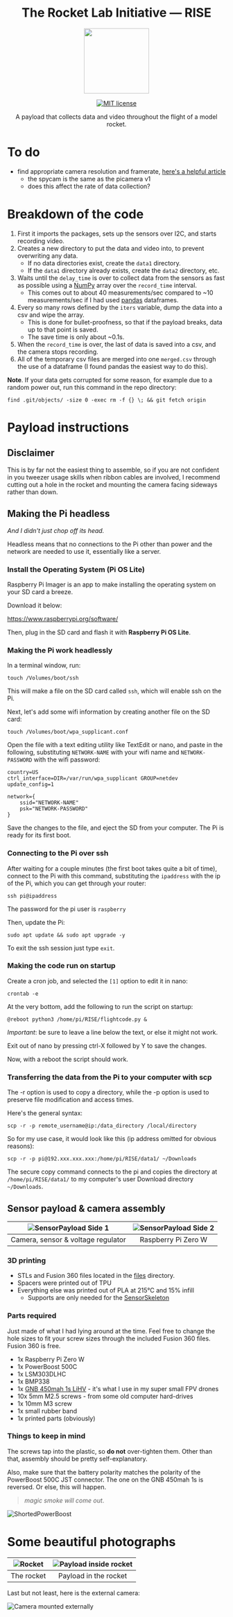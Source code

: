 <h1 align="center">
  The Rocket Lab Initiative — RISE
</h1>

<p align="center">
  <img src="/resources/RISE.png" width="150" height="150">
</p>

<p align="center">
  <a href="https://github.com/NikolaiTeslovich/RISE/blob/main/LICENSE">
    <img alt="MIT license" src="https://img.shields.io/github/license/NikolaiTeslovich/RISE">
  </a>
</p>

<p align="center">
  A payload that collects data and video throughout the flight of a model rocket.
</p>

# To do

- find appropriate camera resolution and framerate, [here's a helpful article](https://picamera.readthedocs.io/en/release-1.10/fov.html)
  - the spycam is the same as the picamera v1
  - does this affect the rate of data collection?

# Breakdown of the code

1. First it imports the packages, sets up the sensors over I2C, and starts recording video.
2. Creates a new directory to put the data and video into, to prevent overwriting any data.
    - If no data directories exist, create the `data1` directory.
    - If the `data1` directory already exists, create the `data2` directory, etc.
3. Waits until the `delay_time` is over to collect data from the sensors as fast as possible using a [NumPy](https://numpy.org/) array over the `record_time` interval.
    - This comes out to about 40 measurements/sec compared to ~10 measurements/sec if I had used [pandas](https://pandas.pydata.org/) dataframes.
4. Every so many rows defined by the `iters` variable, dump the data into a csv and wipe the array.
    - This is done for bullet-proofness, so that if the payload breaks, data up to that point is saved.
    - The save time is only about ~0.1s.
5. When the `record_time` is over, the last of data is saved into a csv, and the camera stops recording.
6. All of the temporary csv files are merged into one `merged.csv` through the use of a dataframe (I found pandas the easiest way to do this).

**Note**. If your data gets corrupted for some reason, for example due to a random power out, run this command in the repo directory:

```
find .git/objects/ -size 0 -exec rm -f {} \; && git fetch origin
```

# Payload instructions

## Disclaimer

This is by far not the easiest thing to assemble, so if you are not confident in you tweezer usage skills when ribbon cables are involved, I recommend cutting out a hole in the rocket and mounting the camera facing sideways rather than down.

## Making the Pi headless

*And I didn't just chop off its head.*

Headless means that no connections to the Pi other than power and the network are needed to use it, essentially like a server.

### Install the Operating System (Pi OS Lite)

Raspberry Pi Imager is an app to make installing the operating system on your SD card a breeze.

Download it below:

https://www.raspberrypi.org/software/

Then, plug in the SD card and flash it with **Raspberry Pi OS Lite**.

### Making the Pi work headlessly

In a terminal window, run:

```
touch /Volumes/boot/ssh
```

This will make a file on the SD card called `ssh`, which will enable ssh on the Pi.

Next, let's add some wifi information by creating another file on the SD card:

```
touch /Volumes/boot/wpa_supplicant.conf
```

Open the file with a text editing utility like TextEdit or nano, and paste in the following, substituting `NETWORK-NAME` with your wifi name and `NETWORK-PASSWORD` with the wifi password:

```
country=US
ctrl_interface=DIR=/var/run/wpa_supplicant GROUP=netdev
update_config=1

network={
    ssid="NETWORK-NAME"
    psk="NETWORK-PASSWORD"
}
```

Save the changes to the file, and eject the SD from your computer. The Pi is ready for its first boot.

###  Connecting to the Pi over ssh

After waiting for a couple minutes (the first boot takes quite a bit of time), connect to the Pi with this command, substituting the `ipaddress` with the ip of the Pi, which you can get through your router:

```
ssh pi@ipaddress
```

The password for the pi user is `raspberry`

Then, update the Pi:

```
sudo apt update && sudo apt upgrade -y
```

To exit the ssh session just type `exit`.

### Making the code run on startup

Create a cron job, and selected the `[1]` option to edit it in nano:

```
crontab -e
```

At the very bottom, add the following to run the script on startup:

```
@reboot python3 /home/pi/RISE/flightcode.py &
```

*Important*: be sure to leave a line below the text, or else it might not work.

Exit out of nano by pressing ctrl-X followed by Y to save the changes.

Now, with a reboot the script should work.

### Transferring the data from the Pi to your computer with scp

The -r option is used to copy a directory, while the -p option is used to preserve file modification and access times.

Here's the general syntax:

```
scp -r -p remote_username@ip:/data_directory /local/directory
```

So for my use case, it would look like this (ip address omitted for obvious reasons):

```
scp -r -p pi@192.xxx.xxx.xxx:/home/pi/RISE/data1/ ~/Downloads
```

The secure copy command connects to the pi and copies the directory at `/home/pi/RISE/data1/` to my computer's user Download directory `~/Downloads`.

## Sensor payload & camera assembly

| ![SensorPayload Side 1](/resources/payload1.jpg) | ![SensorPayload Side 2](/resources/payload2.jpg) |
| :---: | :---: |
|  Camera, sensor & voltage regulator  |  Raspberry Pi Zero W  |

### 3D printing

- STLs and Fusion 360 files located in the [files](/files) directory.
- Spacers were printed out of TPU
- Everything else was printed out of PLA at 215°C and 15% infill
  - Supports are only needed for the [SensorSkeleton](/files/SensorSkeleton.stl)

### Parts required

Just made of what I had lying around at the time. Feel free to change the hole sizes to fit your screw sizes through the included Fusion 360 files. Fusion 360 is free.

- 1x Raspberry Pi Zero W
- 1x PowerBoost 500C
- 1x LSM303DLHC
- 1x BMP338
- 1x [GNB 450mah 1s LiHV](https://www.amazon.com/PowerWhoop-Connector-Tinyhawk-Brushless-Inductrix/dp/B078Y3Y4ZZ/ref=sr_1_9?dchild=1&keywords=450mah+1s&qid=1617315333&sr=8-9) - it's what I use in my super small FPV drones
- 10x 5mm M2.5 screws - from some old computer hard-drives
- 1x 10mm M3 screw
- 1x small rubber band
- 1x printed parts (obviously)

### Things to keep in mind

The screws tap into the plastic, so **do not** over-tighten them. Other than that, assembly should be pretty self-explanatory.

Also, make sure that the battery polarity matches the polarity of the PowerBoost 500C JST connector. The one on the GNB 450mah 1s is reversed. Or else, this will happen.

  > *magic smoke will come out*.

![ShortedPowerBoost](/resources/shortedpowerboost.jpeg)

# Some beautiful photographs

| ![Rocket](/resources/rocket.jpeg) | ![Payload inside rocket](/resources/payloadinrocket.jpeg) |
| :---: | :---: |
|  The rocket  |  Payload in the rocket  |

Last but not least, here is the external camera:

![Camera mounted externally](/resources/camera.jpeg)

